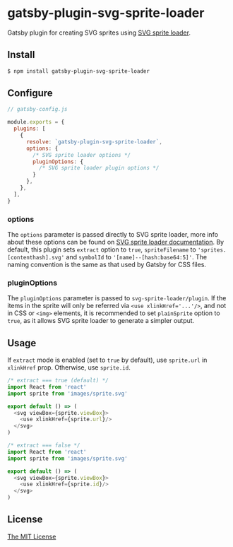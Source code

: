# gatsby-plugin-svg-sprite-loader

Gatsby plugin for creating SVG sprites using [SVG sprite loader](https://github.com/kisenka/svg-sprite-loader).

## Install

```bash
$ npm install gatsby-plugin-svg-sprite-loader
```

## Configure

```javascript
// gatsby-config.js

module.exports = {
  plugins: [
    {
      resolve: `gatsby-plugin-svg-sprite-loader`,
      options: {
        /* SVG sprite loader options */
        pluginOptions: {
          /* SVG sprite loader plugin options */
        }
      },
    },
  ],
}
```

### options

The `options` parameter is passed directly to SVG sprite loader, more info about these options can be found on [SVG sprite loader documentation](https://github.com/kisenka/svg-sprite-loader). By default, this plugin sets `extract` option to `true`, `spriteFilename` to `'sprites.[contenthash].svg'` and `symbolId` to `'[name]--[hash:base64:5]'`. The naming convention is the same as that used by Gatsby for CSS files.

### pluginOptions

The `pluginOptions` parameter is passed to `svg-sprite-loader/plugin`. If the items in the sprite will only be referred via `<use xlinkHref='...'/>`, and not in CSS or `<img>` elements, it is recommended to set `plainSprite` option to `true`, as it allows SVG sprite loader to generate a simpler output.

## Usage

If `extract` mode is enabled (set to `true` by default), use `sprite.url` in `xlinkHref` prop. Otherwise, use `sprite.id`.

```javascript
/* extract === true (default) */
import React from 'react'
import sprite from 'images/sprite.svg'

export default () => (
  <svg viewBox={sprite.viewBox}>
    <use xlinkHref={sprite.url}/>
  </svg>
)
```

```javascript
/* extract === false */
import React from 'react'
import sprite from 'images/sprite.svg'

export default () => (
  <svg viewBox={sprite.viewBox}>
    <use xlinkHref={sprite.id}/>
  </svg>
)
```

## License

[The MIT License](./LICENSE)
